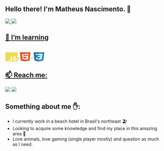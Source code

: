 ## Hello there! I'm Matheus Nascimento. 🏨

<div>
<a href="https://github.com/mathnascimento7463">
<img loading="lazy" height="180em" src="https://github-readme-stats.vercel.app/api/top-langs/?username=mathnascimento7463&layout=compact&langs_count=7&theme=tokyonight"/>
<img loading="lazy" height="180em" src="https://github-readme-stats.vercel.app/api?username=mathnascimento7463&show_icons=true&theme=tokyonight&include_all_commits=true&count_private=true"/>
</div>

## 🌱 I’m learning 
<div style="display: inline_block"><br>
  <img align="center" alt="Matheus-Js" height="30" width="40" src="https://raw.githubusercontent.com/devicons/devicon/master/icons/javascript/javascript-plain.svg">
  <img align="center" alt="Matheus-HTML" height="30" width="40" src="https://raw.githubusercontent.com/devicons/devicon/master/icons/html5/html5-original.svg"/>
  <img align="center" alt="Matheus-CSS" height="30" width="40" src="https://raw.githubusercontent.com/devicons/devicon/master/icons/css3/css3-original.svg">
</div>

## 📫 Reach me: 
<div>
<a href="https://www.instagram.com/math.nascimento2/" target="_blank"><img loading="lazy" src="https://img.shields.io/badge/-Instagram-%23E4405F?style=for-the-badge&logo=instagram&logoColor=white" target="_blank"></a>
<a href = "mailto:matheusnascimento9276@gmail.com"><img loading="lazy" src="https://img.shields.io/badge/Gmail-D14836?style=for-the-badge&logo=gmail&logoColor=white" target="_blank"></a>
</div>

## Something about me ✋:  
  - I currently work in a beach hotel in Brasil's northeast 🏖️
  - Looking to acquire some knowledge and find my place in this amazing area 📝
  - Love animals, love gaming (single player mostly) and question as much as I need.
